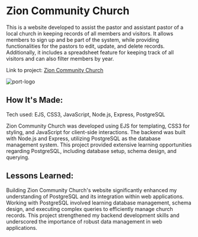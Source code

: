 <h1>Zion Community Church</h1>
<p>This is a website developed to assist the pastor and assistant pastor of a local church in keeping records of all members and visitors. It allows members to sign up and be part of the system, while providing functionalities for the pastors to edit, update, and delete records. Additionally, it includes a spreadsheet feature for keeping track of all visitors and can also filter members by year.</p>

<p>Link to project: <a href="https://zion-community-church-production.up.railway.app/">Zion Community Church</a></p>

![port-logo](https://github.com/user-attachments/assets/367473cb-5978-455b-b3f7-ce4382fee41f)

<h2>How It's Made:</h2>
<p>Tech used: EJS, CSS3, JavaScript, Node.js, Express, PostgreSQL</p>

<p>Zion Community Church was developed using EJS for templating, CSS3 for styling, and JavaScript for client-side interactions. The backend was built with Node.js and Express, utilizing PostgreSQL as the database management system. This project provided extensive learning opportunities regarding PostgreSQL, including database setup, schema design, and querying.</p>

<h2>Lessons Learned:</h2>
<p>Building Zion Community Church's website significantly enhanced my understanding of PostgreSQL and its integration within web applications. Working with PostgreSQL involved learning database management, schema design, and executing complex queries to efficiently manage church records. This project strengthened my backend development skills and underscored the importance of robust data management in web applications.</p>

